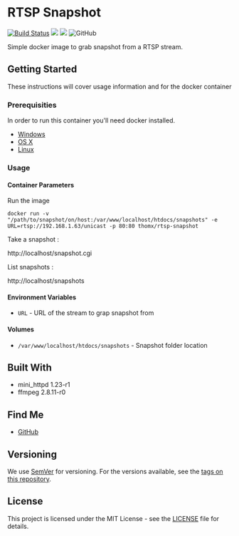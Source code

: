 # RTSP Snapshot

[![Build Status](https://travis-ci.org/Thom-x/rtsp-snapshot.svg?branch=master)](https://travis-ci.org/Thom-x/rtsp-snapshot)
![](https://images.microbadger.com/badges/image/thomx/rtsp-snapshot.svg)
![](https://images.microbadger.com/badges/version/thomx/rtsp-snapshot.svg)
![GitHub](https://img.shields.io/github/license/Thom-x/rtsp-snapshot)

Simple docker image to grab snapshot from a RTSP stream.

## Getting Started

These instructions will cover usage information and for the docker container 

### Prerequisities

In order to run this container you'll need docker installed.

* [Windows](https://docs.docker.com/windows/started)
* [OS X](https://docs.docker.com/mac/started/)
* [Linux](https://docs.docker.com/linux/started/)

### Usage

#### Container Parameters

Run the image

```shell
docker run -v "/path/to/snapshot/on/host:/var/www/localhost/htdocs/snapshots" -e URL=rtsp://192.168.1.63/unicast -p 80:80 thomx/rtsp-snapshot
```

Take a snapshot :

http://localhost/snapshot.cgi

List snapshots :

http://localhost/snapshots

#### Environment Variables

* `URL` - URL of the stream to grap snapshot from

#### Volumes

* `/var/www/localhost/htdocs/snapshots` - Snapshot folder location

## Built With

* mini_httpd 1.23-r1
* ffmpeg 2.8.11-r0

## Find Me

* [GitHub](https://github.com/Thom-x/)

## Versioning

We use [SemVer](http://semver.org/) for versioning. For the versions available, see the 
[tags on this repository](https://github.com/your/repository/tags). 

## License

This project is licensed under the MIT License - see the [LICENSE](LICENSE) file for details.
